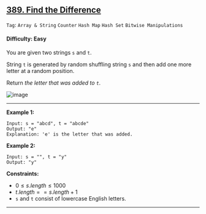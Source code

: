 ## [389. Find the Difference](https://leetcode.com/problems/find-the-difference)

```Tag```: ```Array & String``` ```Counter``` ```Hash Map``` ```Hash Set``` ```Bitwise Manipulations```

#### Difficulty: Easy

You are given two strings ```s``` and ```t```.

String ```t``` is generated by random shuffling string ```s``` and then add one more letter at a random position.

Return _the letter that was added to ```t```_.

![image](https://github.com/quananhle/Python/assets/35042430/6c722ca2-de5f-4905-bc0f-ff4511f09fc3)

---

__Example 1:__
```
Input: s = "abcd", t = "abcde"
Output: "e"
Explanation: 'e' is the letter that was added.
```

__Example 2:__
```
Input: s = "", t = "y"
Output: "y"
```

__Constraints:__

- $0 \le s.length \le 1000$
- $t.length == s.length + 1$
- ```s``` and ```t``` consist of lowercase English letters.

---

